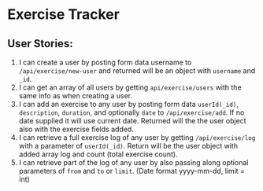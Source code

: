 # Exercise Tracker

## User Stories:

1. I can create a user by posting form data username to `/api/exercise/new-user` and returned will be an object with `username` and `_id`.
1. I can get an array of all users by getting `api/exercise/users` with the same info as when creating a user.
1. I can add an exercise to any user by posting form data `userId(_id)`, `description`, `duration`, and optionally `date` to `/api/exercise/add`. If no date supplied it will use current date. Returned will the the user object also with the exercise fields added.
1. I can retrieve a full exercise log of any user by getting `/api/exercise/log` with a parameter of `userId(_id)`. Return will be the user object with added array log and count (total exercise count).
1. I can retrieve part of the log of any user by also passing along optional parameters of `from` and `to` or `limit`. (Date format yyyy-mm-dd, limit = int)
